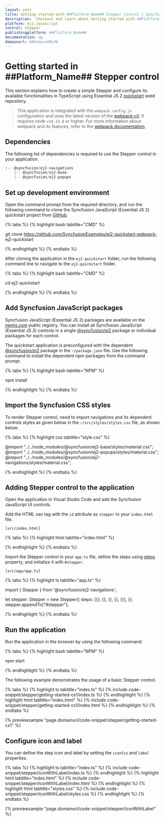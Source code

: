 ```yaml
---
layout: post
title: Getting started with ##Platform_Name## Stepper control | Syncfusion
description:  Checkout and learn about Getting started with ##Platform_Name## Stepper control of Syncfusion Essential JS 2 and more.
platform: ej2-javascript
control: Stepper
publishingplatform: ##Platform_Name##
documentation: ug
domainurl: ##DomainURL##
---
```


# Getting started in ##Platform_Name## Stepper control

This section explains how to create a simple Stepper and configure its available functionalities in TypeScript using Essential JS 2 [quickstart](https://github.com/SyncfusionExamples/ej2-quickstart-webpack-) seed repository.

> This application is integrated with the `webpack.config.js` configuration and uses the latest version of the [webpack-cli](https://webpack.js.org/api/cli/#commands). It requires node `v14.15.0` or higher. For more information about webpack and its features, refer to the [webpack documentation](https://webpack.js.org/guides/getting-started/).

## Dependencies

The following list of dependencies is required to use the Stepper control in your application.

```js
|-- @syncfusion/ej2-navigations
    |-- @syncfusion/ej2-base
    |-- @syncfusion/ej2-popups
```

## Set up development environment

Open the command prompt from the required directory, and run the following command to clone the Syncfusion JavaScript (Essential JS 2) quickstart project from [GitHub](https://github.com/SyncfusionExamples/ej2-quickstart-webpack-).

{% tabs %}
{% highlight bash tabtitle="CMD" %}

git clone https://github.com/SyncfusionExamples/ej2-quickstart-webpack- ej2-quickstart

{% endhighlight %}
{% endtabs %}

After cloning the application in the `ej2-quickstart` folder, run the following command line to navigate to the `ej2-quickstart` folder.

{% tabs %}
{% highlight bash tabtitle="CMD" %}

cd ej2-quickstart

{% endhighlight %}
{% endtabs %}

## Add Syncfusion JavaScript packages

Syncfusion JavaScript (Essential JS 2) packages are available on the [npmjs.com](https://www.npmjs.com/~syncfusionorg) public registry. You can install all Syncfusion JavaScript (Essential JS 2) controls in a single [@syncfusion/ej2](https://www.npmjs.com/package/@syncfusion/ej2) package or individual packages for each control.

The quickstart application is preconfigured with the dependent [@syncfusion/ej2](https://www.npmjs.com/package/@syncfusion/ej2) package in the `~/package.json` file. Use the following command to install the dependent npm packages from the command prompt.

{% tabs %}
{% highlight bash tabtitle="NPM" %}

npm install

{% endhighlight %}
{% endtabs %}

## Import the Syncfusion CSS styles

To render Stepper control, need to import navigations and its dependent controls styles as given below in the `~/src/styles/styles.css` file, as shown below: 

{% tabs %}
{% highlight css tabtitle="style.css" %}

@import "../../node_modules/@syncfusion/ej2-base/styles/material.css";
@import "../../node_modules/@syncfusion/ej2-popups/styles/material.css";
@import "../../node_modules/@syncfusion/ej2-navigations/styles/material.css";

{% endhighlight %}
{% endtabs %}

## Adding Stepper control to the application

Open the application in Visual Studio Code and add the Syncfusion JavaScript UI controls. 

Add the HTML nav tag with the `id` attribute as `stepper` to your `index.html` file.

`[src/index.html]`

{% tabs %}
{% highlight html tabtitle="index.html" %}

<!DOCTYPE html>
<html lang="en">

  <head>
    <title>Essential JS 2 - Stepper</title>
    <meta charset="utf-8" />
    <meta name="viewport" content="width=device-width, initial-scale=1.0, user-scalable=no" />
    <meta name="description" content="Essential JS 2" />
    <meta name="author" content="Syncfusion" />
    <link rel="shortcut icon" href="resources/favicon.ico" />
    <link href="https://cdn.jsdelivr.net/npm/bootstrap@5.1.3/dist/css/bootstrap.min.css" rel="stylesheet" />
  </head>

  <body>
    <div class="control-container">
      <nav id="stepper"></nav>
    </div>
  </body>
</html>

{% endhighlight %}
{% endtabs %}

Import the Stepper control in your `app.ts` file, define the steps using [steps](https://ej2.syncfusion.com/documentation/api/stepper#steps) property, and initialize it with `#stepper`.

`[src/app/app.ts]`

{% tabs %}
{% highlight ts tabtitle="app.ts" %}

import { Stepper } from '@syncfusion/ej2-navigations';

let stepper: Stepper = new Stepper({
  steps: [{}, {}, {}, {}, {}],
});
stepper.appendTo("#stepper");

{% endhighlight %}
{% endtabs %}

## Run the application

Run the application in the browser by using the following command:

{% tabs %}
{% highlight bash tabtitle="NPM" %}

npm start

{% endhighlight %}
{% endtabs %}

The following example demonstrates the usage of a basic Stepper control.

{% tabs %}
{% highlight ts tabtitle="index.ts" %}
{% include code-snippet/stepper/getting-started-cs1/index.ts %}
{% endhighlight %}
{% highlight html tabtitle="index.html" %}
{% include code-snippet/stepper/getting-started-cs1/index.html %}
{% endhighlight %}
{% endtabs %}
          
{% previewsample "page.domainurl/code-snippet/stepper/getting-started-cs1" %}

## Configure icon and label

You can define the step icon and label by setting the `iconCss` and `label` properties.

{% tabs %}
{% highlight ts tabtitle="index.ts" %}
{% include code-snippet/stepper/iconWithLabel/index.ts %}
{% endhighlight %}
{% highlight html tabtitle="index.html" %}
{% include code-snippet/stepper/iconWithLabel/index.html %}
{% endhighlight %}
{% highlight html tabtitle="styles.css" %}
{% include code-snippet/stepper/iconWithLabel/styles.css %}
{% endhighlight %}
{% endtabs %}
          
{% previewsample "page.domainurl/code-snippet/stepper/iconWithLabel" %}